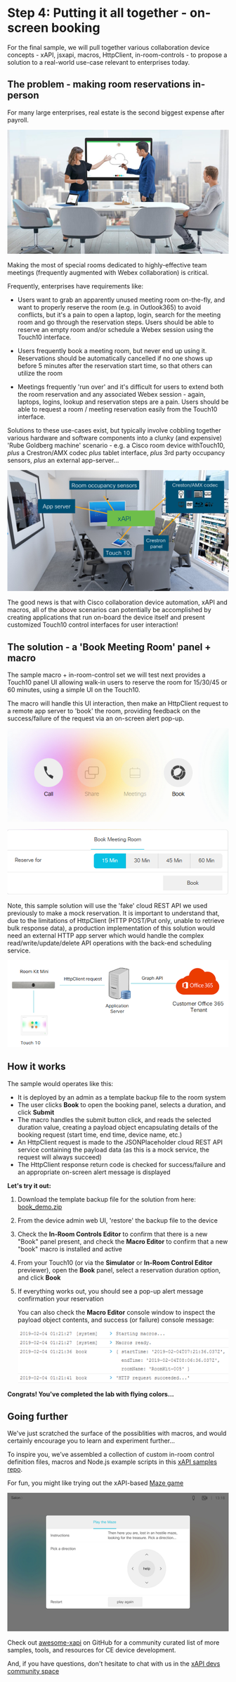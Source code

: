 # Step 4: Putting it all together - on-screen booking

For the final sample, we will pull together various collaboration device concepts - xAPI, jsxapi, macros, HttpClient, in-room-controls - to propose a solution to a real-world use-case relevant to enterprises today.

## The problem - making room reservations in-person

For many large enterprises, real estate is the second biggest expense after payroll.

![Overview](assets/images/step5-overview.png)

Making the most of special rooms dedicated to highly-effective team meetings (frequently augmented with Webex collaboration) is critical.

Frequently, enterprises have requirements like:

* Users want to grab an apparently unused meeting room on-the-fly, and want to properly reserve the room (e.g. in Outlook365) to avoid conflicts, but it's a pain to open a laptop, login, search for the meeting room and go through the reservation steps.  Users should be able to reserve an empty room and/or schedule a Webex session using the Touch10 interface.

* Users frequently book a meeting room, but never end up using it.  Reservations should be automatically cancelled if no one shows up before 5 minutes after the reservation start time, so that others can utilize the room

* Meetings frequently 'run over' and it's difficult for users to extend both the room reservation and any associated Webex session - again, laptops, logins, lookup and reservation steps are a pain.  Users should be able to request a room / meeting reservation easily from the Touch10 interface.

Solutions to these use-cases exist, but typically involve cobbling together various hardware and software components into a clunky (and expensive) 'Rube Goldberg machine' scenario - e.g. a Cisco room device withTouch10, _plus_ a Crestron/AMX codec _plus_ tablet interface, _plus_ 3rd party occupancy sensors, _plus_ an external app-server...

![Compelex](assets/images/step5-rube-goldberg.png)

The good news is that with Cisco collaboration device automation, xAPI and macros, all of the above scenarios can potentially be accomplished by creating applications that run on-board the device itself and present customized Touch10 control interfaces for user interaction!

## The solution - a 'Book Meeting Room' panel + macro

The sample macro + in-room-control set we will test next provides a Touch10 panel UI allowing walk-in users to reserve the room for 15/30/45 or 60 minutes, using a simple UI on the Touch10.  

The macro will handle this UI interaction, then make an HttpClient request to a remote app server to 'book' the room, providing feedback on the success/failure of the request via an on-screen alert pop-up.

![Book](assets/images/step5-book-panel.png)

![Book meeting](assets/images/step5-book-meeting.png)

Note, this sample solution will use the 'fake' cloud REST API we used previously to make a mock reservation.  It is important to understand that, due to the limitations of HttpClient (HTTP POST/Put only, unable to retrieve bulk response data), a production implementation of this solution would need an external HTTP app server which would handle the complex read/write/update/delete API operations with the back-end scheduling service.

![Simple](assets/images/step5-new-architecture.png)

## How it works

The sample would operates like this:

* It is deployed by an admin as a template backup file to the room system
* The user clicks **Book** to open the booking panel, selects a duration, and click **Submit**
* The macro handles the submit button click, and reads the selected duration value, creating a payload object encapsulating details of the booking request (start time, end time, device name, etc.)
* An HttpClient request is made to the JSONPlaceholder cloud REST API service containing the payload data (as this is a mock service, the request will always succeed)
* The HttpClient response return code is checked for success/failure and an appropriate on-screen alert message is displayed

**Let's try it out:**

1. Download the template backup file for the solution from here: [book_demo.zip](/posts/files/collab-xapi-macros/assets/book_demo.zip)

1. From the device admin web UI, 'restore' the backup file to the device

2. Check the **In-Room Controls Editor** to confirm that there is a new "Book" panel present, and check the **Macro Editor** to confirm that a new "book" macro is installed and active

3. From your Touch10 (or via the **Simulator** or **In-Room Control Editor** previewer), open the **Book** panel, select a reservation duration option, and click **Book**

4. If everything works out, you should see a pop-up alert message confirmation your reservation

    You can also check the **Macro Editor** console window to inspect the payload object contents, and success (or failure) console message:

    ![Success](assets/images/step5-success.png)

**Congrats!  You've completed the lab with flying colors...**

## Going further

We've just scratched the surface of the possiblities with macros, and would certainly encourage you to learn and experiment further...

To inspire you, we’ve assembled a collection of custom in-room control definition files, macros and Node.js example scripts in this [xAPI samples repo](https://github.com/ObjectIsAdvantag/xapi-samples).

For fun, you might like trying out the xAPI-based [Maze game](https://github.com/ObjectIsAdvantag/xapi-samples/tree/master/controls/maze_levels)

![Maze Game](assets/images/step8-maze-game.png)

Check out [awesome-xapi](https://github.com/CiscoDevNet/awesome-xapi) on GitHub for a community curated list of more samples, tools, and resources for CE device development.

And, if you have questions, don't hesitate to chat with us in the [xAPI devs community space](http://bit.ly/join-xapi-devs)
 
